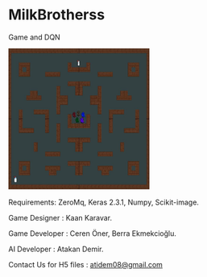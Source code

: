 # MilkBrotherss
 Game and DQN
 
<img src="https://github.com/atidem/MilkBrotherss/blob/master/main.png" alt="alt text" width="280" height="280">


Requirements:
ZeroMq, 
Keras 2.3.1, 
Numpy, 
Scikit-image.

Game Designer : Kaan Karavar.

Game Developer : Ceren Öner, Berra Ekmekcioğlu.

AI Developer : Atakan Demir.

Contact Us for H5 files : atidem08@gmail.com 
